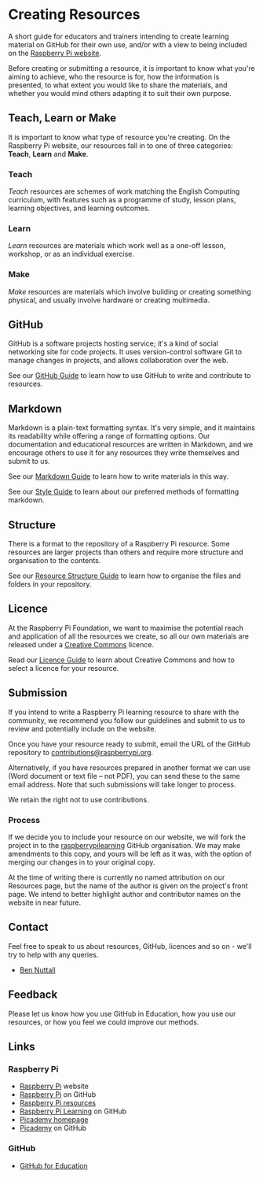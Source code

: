 # Creating Resources

A short guide for educators and trainers intending to create learning material on GitHub for their own use, and/or with a view to being included on the [Raspberry Pi website](http://www.rasperrypi.org/resources/).

Before creating or submitting a resource, it is important to know what you're aiming to achieve, who the resource is for, how the information is presented, to what extent you would like to share the materials, and whether you would mind others adapting it to suit their own purpose.

## Teach, Learn or Make

It is important to know what type of resource you're creating. On the Raspberry Pi website, our resources fall in to one of three categories: **Teach**, **Learn** and **Make**.

### Teach

*Teach* resources are schemes of work matching the English Computing curriculum, with features such as a programme of study, lesson plans, learning objectives, and learning outcomes.

### Learn

*Learn* resources are materials which work well as a one-off lesson, workshop, or as an individual exercise.

### Make

*Make* resources are materials which involve building or creating something physical, and usually involve hardware or creating multimedia.

## GitHub

GitHub is a software projects hosting service; it's a kind of social networking site for code projects. It uses version-control software Git to manage changes in projects, and allows collaboration over the web.

See our [GitHub Guide](github-guide.md) to learn how to use GitHub to write and contribute to resources. 

## Markdown

Markdown is a plain-text formatting syntax. It's very simple, and it maintains its readability while offering a range of formatting options. Our documentation and educational resources are written in Markdown, and we encourage others to use it for any resources they write themselves and submit to us.

See our [Markdown Guide](markdown-guide.md) to learn how to write materials in this way.

See our [Style Guide](style-guide.md) to learn about our preferred methods of formatting markdown.

## Structure

There is a format to the repository of a Raspberry Pi resource. Some resources are larger projects than others and require more structure and organisation to the contents.

See our [Resource Structure Guide](structure-guide.md) to learn how to organise the files and folders in your repository.

## Licence

At the Raspberry Pi Foundation, we want to maximise the potential reach and application of all the resources we create, so all our own materials are released under a [Creative Commons](http://creativecommons.org/) licence.

Read our [Licence Guide](licence-guide.md) to learn about Creative Commons and how to select a licence for your resource.

## Submission

If you intend to write a Raspberry Pi learning resource to share with the community, we recommend you follow our guidelines and submit to us to review and potentially include on the website.

Once you have your resource ready to submit, email the URL of the GitHub repository to [contributions@raspberrypi.org](mailto:contributions@raspberrypi.org).

Alternatively, if you have resources prepared in another format we can use (Word document or text file – not PDF), you can send these to the same email address. Note that such submissions will take longer to process.

We retain the right not to use contributions.

### Process

If we decide you to include your resource on our website, we will fork the project in to the [raspberrypilearning](https://github.com/raspberrypilearning) GitHub organisation. We may make amendments to this copy, and yours will be left as it was, with the option of merging our changes in to your original copy.

At the time of writing there is currently no named attribution on our Resources page, but the name of the author is given on the project's front page. We intend to better highlight author and contributor names on the website in near future.

## Contact

Feel free to speak to us about resources, GitHub, licences and so on - we'll try to help with any queries.

- [Ben Nuttall](https://github.com/bennuttall)

## Feedback

Please let us know how you use GitHub in Education, how you use our resources, or how you feel we could improve our methods.

## Links

### Raspberry Pi

- [Raspberry Pi](http://www.raspberrypi.org/) website
- [Raspberry Pi](https://github.com/raspberrypi) on GitHub
- [Raspberry Pi resources](http://www.raspberrypi.org/resources)
- [Raspberry Pi Learning](https://github.com/raspberrypilearning) on GitHub
- [Picademy homepage](http://www.raspberrypi.org/picademy)
- [Picademy](https://github.com/picademy) on GitHub

### GitHub

- [GitHub for Education](https://education.github.com)
